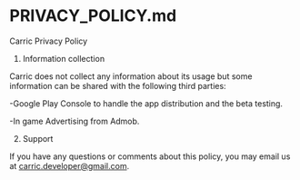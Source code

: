 # PRIVACY_POLICY.md
Carric Privacy Policy

1. Information collection

Carric does not collect any information about its usage but some information can be shared with the following third parties:

-Google Play Console to handle the app distribution and the beta testing.

-In game Advertising from Admob.

2. Support

If you have any questions or comments about this policy, you may email us at carric.developer@gmail.com.
